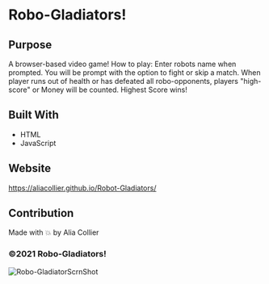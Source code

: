 # Robo-Gladiators!

## Purpose

A browser-based video game!
How to play:
Enter robots name when prompted. You will be prompt with the option to fight or skip a match. When player runs out of health or has defeated all robo-opponents, players "high-score" or Money will be counted. Highest Score wins!

## Built With

* HTML
* JavaScript

## Website
https://aliacollier.github.io/Robot-Gladiators/

## Contribution

Made with 💥 by Alia Collier

### ©️2021 Robo-Gladiators!

![Robo-GladiatorScrnShot](https://user-images.githubusercontent.com/79668415/121467602-f77a9400-c97e-11eb-992a-be3c30bd0c94.jpg)